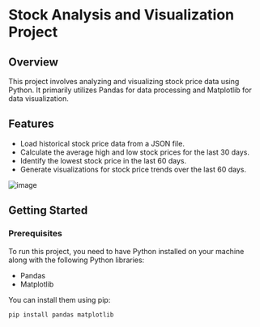 # Stock Analysis and Visualization Project

## Overview
This project involves analyzing and visualizing stock price data using Python. It primarily utilizes Pandas for data processing and Matplotlib for data visualization.

## Features
- Load historical stock price data from a JSON file.
- Calculate the average high and low stock prices for the last 30 days.
- Identify the lowest stock price in the last 60 days.
- Generate visualizations for stock price trends over the last 60 days.

![image](https://github.com/sofiawoodward/stocks_demo/assets/166068241/9e5a01eb-e650-49a7-a16a-c58e57c4a430)

## Getting Started
### Prerequisites
To run this project, you need to have Python installed on your machine along with the following Python libraries:
- Pandas
- Matplotlib

You can install them using pip:
```bash
pip install pandas matplotlib
```

